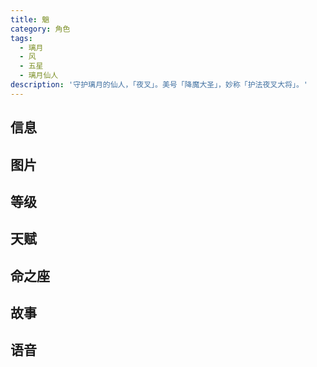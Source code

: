 ```yaml
---
title: 魈
category: 角色
tags:
  - 璃月
  - 风
  - 五星
  - 璃月仙人
description: '守护璃月的仙人，「夜叉」。美号「降魔大圣」，妙称「护法夜叉大将」。'
---
```


## 信息

<char-card name="xiao"/>

## 图片

<char-image name="xiao"/>

## 等级

<char-level name="xiao"/>

## 天赋

<char-talent name="xiao"/>

## 命之座

<char-constell name="xiao"/>

## 故事

<char-story name="xiao"/>

## 语音

<char-voice name="xiao"/>
